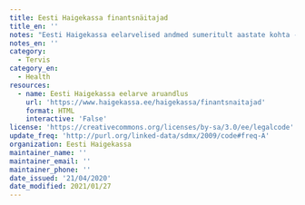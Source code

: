 ```yaml
---
title: Eesti Haigekassa finantsnäitajad
title_en: ''
notes: "Eesti Haigekassa eelarvelised andmed sumeritult aastate kohta - tulud, kulud ja reservide muutused. Kulud on esitatud kontode ehk ravikulu tüüpide lõikes täisaatate kohta (alates 2004 aastast).\r\nLingilt avaneb haigekassa veebi leht, kust saab andmete tabel alla laadida."
notes_en: ''
category: 
  - Tervis
category_en: 
  - Health
resources:
  - name: Eesti Haigekassa eelarve aruandlus
    url: 'https://www.haigekassa.ee/haigekassa/finantsnaitajad'
    format: HTML
    interactive: 'False'
license: 'https://creativecommons.org/licenses/by-sa/3.0/ee/legalcode'
update_freq: 'http://purl.org/linked-data/sdmx/2009/code#freq-A'
organization: Eesti Haigekassa
maintainer_name: ''
maintainer_email: ''
maintainer_phone: ''
date_issued: '21/04/2020'
date_modified: 2021/01/27
---
```

